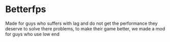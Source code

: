 # Betterfps
Made for guys who suffers with lag and do not get the performance they deserve to solve there problems, to make their game better, we made a mod for guys who use low end 
